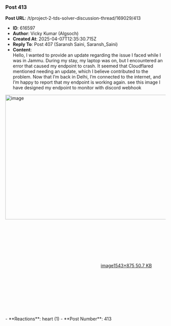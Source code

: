 ### Post 413
**Post URL**: /t/project-2-tds-solver-discussion-thread/169029/413
- **ID**: 616597
- **Author**: Vicky Kumar (Algsoch)
- **Created At**: 2025-04-07T12:35:30.715Z
- **Reply To**: Post 407 (Saransh Saini, Saransh_Saini)
- **Content**:  
  Hello,
I wanted to provide an update regarding the issue I faced while I was in Jammu. During my stay, my laptop was on, but I encountered an error that caused my endpoint to crash. It seemed that Cloudflared mentioned needing an update, which I believe contributed to the problem.
Now that I’m back in Delhi, I’m connected to the internet, and I’m happy to report that my endpoint is working again.
see this image I have designed my endpoint to monitor with discord webhook<br>
<div class="lightbox-wrapper"><a class="lightbox" href="https://europe1.discourse-cdn.com/flex013/uploads/iitm/original/3X/7/9/79b265cdf296dd8ae706942f922eaf7bf6253edc.png" data-download-href="/uploads/short-url/hmzZkoIK4zJfVVpsUnDn93THa9e.png?dl=1" title="image" rel="noopener nofollow ugc"><img src="https://europe1.discourse-cdn.com/flex013/uploads/iitm/optimized/3X/7/9/79b265cdf296dd8ae706942f922eaf7bf6253edc_2_690x391.png" alt="image" data-base62-sha1="hmzZkoIK4zJfVVpsUnDn93THa9e" width="690" height="391" srcset="https://europe1.discourse-cdn.com/flex013/uploads/iitm/optimized/3X/7/9/79b265cdf296dd8ae706942f922eaf7bf6253edc_2_690x391.png, https://europe1.discourse-cdn.com/flex013/uploads/iitm/optimized/3X/7/9/79b265cdf296dd8ae706942f922eaf7bf6253edc_2_1035x586.png 1.5x, https://europe1.discourse-cdn.com/flex013/uploads/iitm/optimized/3X/7/9/79b265cdf296dd8ae706942f922eaf7bf6253edc_2_1380x782.png 2x" data-dominant-color="302E28"><div class="meta"><svg class="fa d-icon d-icon-far-image svg-icon" aria-hidden="true"><use href="#far-image"></use></svg><span class="filename">image</span><span class="informations">1543×875 50.7 KB</span><svg class="fa d-icon d-icon-discourse-expand svg-icon" aria-hidden="true"><use href="#discourse-expand"></use></svg></div></a></div>
- **Reactions**: heart (1)
- **Post Number**: 413

